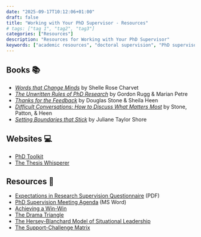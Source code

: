 ```yaml
---
date: "2025-09-17T10:12:06+01:00"
draft: false
title: "Working with Your PhD Supervisor - Resources"
# tags: ["tag 1", "tag2", "tag3"]
categories: ["Resources"]
description: "Resources for Working with Your PhD Supervisor"
keywords: ["academic resources", "doctoral supervision", "PhD supervisor"]
---
```


## Books 📚

- [_Words that Change Minds_](https://uk.bookshop.org/a/2760/9781733670302) by Shelle Rose Charvet
- [_The Unwritten Rules of PhD Research_](https://uk.bookshop.org/a/2760/9780335262120) by Gordon Rugg & Marian Petre
- [_Thanks for the Feedback_](https://uk.bookshop.org/a/2760/9780670922635) by Douglas Stone & Sheila Heen
- [_Difficult Conversations: How to Discuss What Matters Most_](https://uk.bookshop.org/a/2760/9780670921348) by Stone, Patton, & Heen
- [_Setting Boundaries that Stick_](https://uk.bookshop.org/a/2760/9781648481291) by Juliane Taylor Shore

## Websites 💻

- [PhD Toolkit](https://www.ithinkwell.com.au/resources/PhDToolkit)
- [The Thesis Whisperer](https://thesiswhisperer.com)

## Resources 🧭

- [Expectations in Research Supervision Questionnaire](/docs/Expectations-in-Research-Supervision-Questionnaire.pdf) (PDF)
- [PhD Supervision Meeting Agenda](/docs/PhD-Supervision-Meeting-Agenda.docx) (MS Word)
- [Achieving a Win-Win](../achieving-a-win-win/)
- [The Drama Triangle](../the-drama-triangle/)
- [The Hersey-Blanchard Model of Situational Leadership](../hersey-blanchard-doctoral-supervision/)
- [The Support-Challenge Matrix](../the-support-challenge-matrix/)